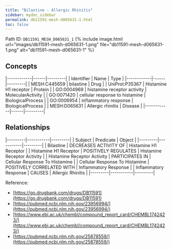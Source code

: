 ```yaml
---
title: "Bilastine - Allergic Rhinitis"
sidebar: mydoc_sidebar
permalink: db11591-mesh-d065631-1.html
toc: false 
---
```



Path ID: `DB11591_MESH_D065631_1`
{% include image.html url="images/db11591-mesh-d065631-1.png" file="db11591-mesh-d065631-1.png" alt="db11591-mesh-d065631-1" %}

## Concepts

|------------|------|---------|
| Identifier | Name | Type    |
|------------|------|---------|
| MESH:C445659 | bilastine | Drug |
| UniProt:P35367 | Histamine H1 receptor | Protein |
| GO:0004969 | histamine receptor activity | MolecularActivity |
| GO:0071420 | cellular response to histamine | BiologicalProcess |
| GO:0006954 | inflammatory response | BiologicalProcess |
| MESH:D065631 | Allergic rhinitis | Disease |
|------------|------|---------|

## Relationships

|---------|-----------|---------|
| Subject | Predicate | Object  |
|---------|-----------|---------|
| Bilastine | DECREASES ACTIVITY OF | Histamine H1 Receptor |
| Histamine H1 Receptor | POSITIVELY REGULATES | Histamine Receptor Activity |
| Histamine Receptor Activity | PARTICIPATES IN | Cellular Response To Histamine |
| Cellular Response To Histamine | POSITIVELY CORRELATED WITH | Inflammatory Response |
| Inflammatory Response | CAUSES | Allergic Rhinitis |
|---------|-----------|---------|

Reference: 
  - [https://go.drugbank.com/drugs/DB11591](https://go.drugbank.com/drugs/DB11591)
  - [https://pubmed.ncbi.nlm.nih.gov/23956994/](https://pubmed.ncbi.nlm.nih.gov/23956994/)
  - [https://www.ebi.ac.uk/chembl/compound_report_card/CHEMBL1742423/](https://www.ebi.ac.uk/chembl/compound_report_card/CHEMBL1742423/)
  - [https://pubmed.ncbi.nlm.nih.gov/25878559/](https://pubmed.ncbi.nlm.nih.gov/25878559/)
